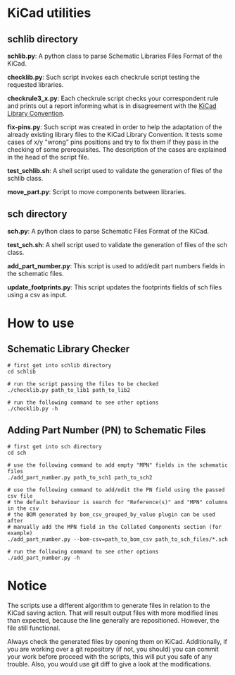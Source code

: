 
KiCad utilities
===============

## schlib directory

**schlib.py**: A python class to parse Schematic Libraries Files Format of the KiCad.


**checklib.py**: Such script invokes each checkrule script testing the requested libraries.


**checkrule3_x.py**: Each checkrule script checks your correspondent rule and prints out a report informing what is in disagreement with the [KiCad Library Convention](https://github.com/KiCad/kicad-library/wiki/Kicad-Library-Convention).


**fix-pins.py**: Such script was created in order to help the adaptation of the already existing library files to the KiCad Library Convention. It tests some cases of x/y "wrong" pins positions and try to fix them if they pass in the checking of some prerequisites. The description of the cases are explained in the head of the script file.

**test_schlib.sh**: A shell script used to validate the generation of files of the schlib class.

**move_part.py**: Script to move components between libraries.

## sch directory

**sch.py**: A python class to parse Schematic Files Format of the KiCad.

**test_sch.sh**: A shell script used to validate the generation of files of the sch class.

**add_part_number.py**: This script is used to add/edit part numbers fields in the schematic files.

**update_footprints.py**: This script updates the footprints fields of sch files using a csv as input.


How to use
==========

## Schematic Library Checker

    # first get into schlib directory
    cd schlib
    
    # run the script passing the files to be checked
    ./checklib.py path_to_lib1 path_to_lib2
    
    # run the following command to see other options
    ./checklib.py -h

## Adding Part Number (PN) to Schematic Files

    # first get into sch directory
    cd sch
    
    # use the following command to add empty "MPN" fields in the schematic files
    ./add_part_number.py path_to_sch1 path_to_sch2
    
    # use the following command to add/edit the PN field using the passed csv file
    # the default behaviour is search for "Reference(s)" and "MPN" columns in the csv
    # the BOM generated by bom_csv_grouped_by_value plugin can be used after
    # manually add the MPN field in the Collated Components section (for example)
    ./add_part_number.py --bom-csv=path_to_bom_csv path_to_sch_files/*.sch
    
    # run the following command to see other options
    ./add_part_number.py -h


Notice
======

The scripts use a different algorithm to generate files in relation to the KiCad saving action. That will result output files with more modified lines than expected, because the line generally are repositioned. However, the file still functional.

Always check the generated files by opening them on KiCad. Additionally, if you are working over a git repository (if not, you should) you can commit your work before proceed with the scripts, this will put you safe of any trouble. Also, you would use git diff to give a look at the modifications.
